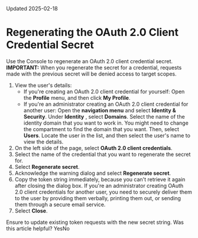 Updated 2025-02-18
# Regenerating the OAuth 2.0 Client Credential Secret
Use the Console to regenerate an OAuth 2.0 client credential secret.
**IMPORTANT:** When you regenerate the secret for a credential, requests made with the previous secret will be denied access to target scopes.
  1. View the user's details:
     * If you're creating an OAuth 2.0 client credential for yourself: 
Open the **Profile** menu, and then click **My Profile**.
     * If you're an administrator creating an OAuth 2.0 client credential for another user: Open the **navigation menu** and select **Identity & Security**. Under **Identity** , select **Domains**. Select the name of the identity domain that you want to work in. You might need to change the compartment to find the domain that you want. Then, select **Users**. Locate the user in the list, and then select the user's name to view the details.
  2. On the left side of the page, select **OAuth 2.0 client credentials**.
  3. Select the name of the credential that you want to regenerate the secret for.
  4. Select **Regenerate secret**.
  5. Acknowledge the warning dialog and select **Regenerate secret**.
  6. Copy the token string immediately, because you can't retrieve it again after closing the dialog box.
If you're an administrator creating OAuth 2.0 client credentials for another user, you need to securely deliver them to the user by providing them verbally, printing them out, or sending them through a secure email service.
  7. Select **Close**.


Ensure to update existing token requests with the new secret string.
Was this article helpful?
YesNo

